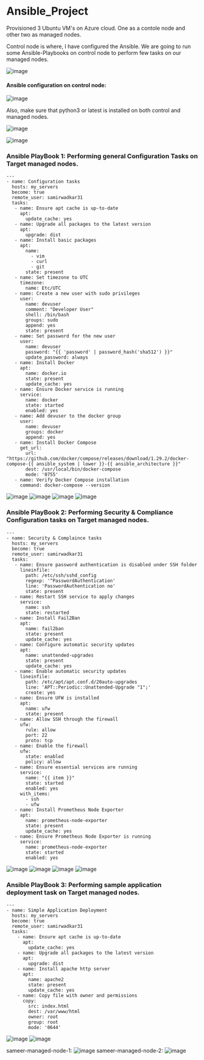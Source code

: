 # Ansible_Project

Provisioned 3 Ubuntu VM's on Azure cloud. One as a contole node and other two as managed nodes.<br>

Control node is where, I have configured the Ansible. We are going to run some Ansible-Playbooks on control node to perform few tasks on our managed nodes.

![image](https://github.com/samirwadkar31/Ansible_Project/assets/74359548/9daa5fa4-629a-4b80-a665-ca23324ddc0a)


#### Ansible configuration on control node:

![image](https://github.com/samirwadkar31/Ansible_Project/assets/74359548/9f9a7062-4b69-4f43-91d4-b1cc605c0d6a)

Also, make sure that python3 or latest is installed on both control and managed nodes.

![image](https://github.com/samirwadkar31/Ansible_Project/assets/74359548/14850aa2-2cdd-422d-ac25-db7a17273550)

![image](https://github.com/samirwadkar31/Ansible_Project/assets/74359548/7cca3806-7aa9-477c-9a5e-575cc3c5b5a8)


### Ansible PlayBook 1: Performing general Configuration Tasks on Target managed nodes.

```
---
- name: Configuration tasks
  hosts: my_servers
  become: true
  remote_user: samirwadkar31
  tasks:
   - name: Ensure apt cache is up-to-date
     apt:
       update_cache: yes
   - name: Upgrade all packages to the latest version
     apt:
       upgrade: dist
   - name: Install basic packages
     apt:
       name:
         - vim
         - curl
         - git
       state: present
   - name: Set timezone to UTC
     timezone:
       name: Etc/UTC
   - name: Create a new user with sudo privileges
     user:
       name: devuser
       comment: "Developer User"
       shell: /bin/bash
       groups: sudo
       append: yes
       state: present
   - name: Set password for the new user
     user:
       name: devuser
       password: "{{ 'password' | password_hash('sha512') }}"
       update_password: always
   - name: Install Docker
     apt:
       name: docker.io
       state: present
       update_cache: yes
   - name: Ensure Docker service is running
     service:
       name: docker
       state: started
       enabled: yes
   - name: Add devuser to the docker group
     user:
       name: devuser
       groups: docker
       append: yes
   - name: Install Docker Compose
     get_url:
       url: "https://github.com/docker/compose/releases/download/1.29.2/docker-compose-{{ ansible_system | lower }}-{{ ansible_architecture }}"
       dest: /usr/local/bin/docker-compose
       mode: '0755'
   - name: Verify Docker Compose installation
     command: docker-compose --version

```

![image](https://github.com/samirwadkar31/Ansible_Project/assets/74359548/c1af5045-c3bb-44c6-92a4-5f4897b2f03c)
![image](https://github.com/samirwadkar31/Ansible_Project/assets/74359548/849fbb73-dd25-4ea9-8a86-589783021fc3)
![image](https://github.com/samirwadkar31/Ansible_Project/assets/74359548/735a44aa-f520-4671-ade8-7bc1daf8577b)
![image](https://github.com/samirwadkar31/Ansible_Project/assets/74359548/1bb374c7-8d91-4398-890b-9e4de2f4c1c2)


### Ansible PlayBook 2: Performing Security & Compliance Configuration tasks on Target managed nodes.

```
---
- name: Security & Complaince tasks
  hosts: my_servers
  become: true
  remote_user: samirwadkar31
  tasks:
   - name: Ensure password authentication is disabled under SSH folder
     lineinfile:
       path: /etc/ssh/sshd_config
       regexp: '^PasswordAuthentication'
       line: 'PasswordAuthentication no'
       state: present
   - name: Restart SSH service to apply changes
     service:
       name: ssh
       state: restarted
   - name: Install Fail2Ban
     apt:
       name: fail2ban
       state: present
       update_cache: yes
   - name: Configure automatic security updates
     apt:
       name: unattended-upgrades
       state: present
       update_cache: yes
   - name: Enable automatic security updates
     lineinfile:
       path: /etc/apt/apt.conf.d/20auto-upgrades
       line: 'APT::Periodic::Unattended-Upgrade "1";'
       create: yes
   - name: Ensure UFW is installed
     apt:
       name: ufw
       state: present
   - name: Allow SSH through the firewall
     ufw:
       rule: allow
       port: 22
       proto: tcp
   - name: Enable the firewall
     ufw:
       state: enabled
       policy: allow
   - name: Ensure essential services are running
     service:
       name: "{{ item }}"
       state: started
       enabled: yes
     with_items:
       - ssh
       - ufw
   - name: Install Prometheus Node Exporter
     apt:
       name: prometheus-node-exporter
       state: present
       update_cache: yes
   - name: Ensure Prometheus Node Exporter is running
     service:
       name: prometheus-node-exporter
       state: started
       enabled: yes
```

![image](https://github.com/samirwadkar31/Ansible_Project/assets/74359548/765f4153-fb7a-440d-8b63-2991946b855f)
![image](https://github.com/samirwadkar31/Ansible_Project/assets/74359548/df9b64b1-6ad3-4fb8-a364-225d829bdb1c)
![image](https://github.com/samirwadkar31/Ansible_Project/assets/74359548/a21493f8-a92d-471f-a124-d2240f2fd027)
![image](https://github.com/samirwadkar31/Ansible_Project/assets/74359548/a132505b-4b8c-46c9-b7c7-f0e2275ebf6d)




### Ansible PlayBook 3: Performing sample application deployment task on Target managed nodes.

```
---
- name: Simple Application Deployment
  hosts: my_servers
  become: true
  remote_user: samirwadkar31
  tasks:
    - name: Ensure apt cache is up-to-date
      apt:
        update_cache: yes
    - name: Upgrade all packages to the latest version
      apt:
        upgrade: dist
    - name: Install apache http server
      apt:
        name: apache2
        state: present
        update_cache: yes
    - name: Copy file with owner and permissions
      copy:
        src: index.html
        dest: /var/www/html
        owner: root
        group: root
        mode: '0644'
```

![image](https://github.com/samirwadkar31/Ansible_Project/assets/74359548/58d2ce45-720b-408c-a7af-8488dd1511be)
![image](https://github.com/samirwadkar31/Ansible_Project/assets/74359548/5396be0d-92e2-4670-98e9-01c5e106a245)

sameer-managed-node-1:
![image](https://github.com/samirwadkar31/Ansible_Project/assets/74359548/b038b52e-7b5b-4f74-b184-279c82915600)
sameer-managed-node-2:
![image](https://github.com/samirwadkar31/Ansible_Project/assets/74359548/2e243b61-f626-488d-ada3-bd0b0d9bf06b)


